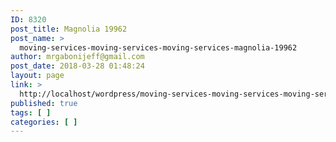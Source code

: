 ```yaml
---
ID: 8320
post_title: Magnolia 19962
post_name: >
  moving-services-moving-services-moving-services-magnolia-19962
author: mrgabonijeff@gmail.com
post_date: 2018-03-28 01:48:24
layout: page
link: >
  http://localhost/wordpress/moving-services-moving-services-moving-services-magnolia-19962/
published: true
tags: [ ]
categories: [ ]
---
```

